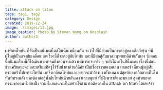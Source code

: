 ```yaml
---
title: attack on titan
tags: tag1, tag2
category: Design
created: 2019-12-24
image: ./images/13.jpg
image_caption: Photo by Steven Wong on Unsplash
author: author3
---
```


ผ่าพิภพไททัน ก็จัดเป็นอนิเมะสไตล์โชเน็นเหมือนกัน จะว่าไปก็มีส่วนเป็นการต่อสู้ของเด็กวัยรุ่น ที่มีผู้ใหญ่เป็นแรงขับเคลื่อน แต่เรื่องนี้ก็จะต่อสู้กับไททัน และก็มีต่อสู้กับมวลมนุษยชาติด้วยกันเอง ซึ่งตอนนี้อนิเมะเรื่องนี้ก็ได้เดินทางมาจนถึงตอนจบแล้ว แต่พาร์ทจบจริง ๆ จะยังไม่มาในปีนี้นะคะ เรื่องนี้ค่อนข้างเครียดนะคะ และเตรียมทิดชู่ไว้ซับน้ำตาด้วยก็ดีค่ะ เป็นเรื่องราวของเอเลน เยเกอร์ เด็กหนุ่มผู้เสียครอบครัวไปเพราะไททัน เขาจึงเกลียดไททันและอยากจะฆ่าล้างบางทั้งหมด แต่สุดท้ายเขาก็กลายเป็นไททันที่ทรงพลัง และต้องต่อสู้ทั้งกับไททันด้วยกันเอง และมนุษย์ ทั้งฝั่งพาราดีและมาเลย์ สุดท้ายชะตากรรมของคนทั้งสองฝั่ง รวมทั้งเอเลนจะเป็นอย่างไรสามารถติดตามใน attack on titan ได้เลยจ้าา